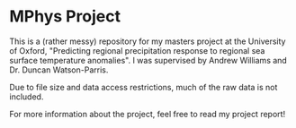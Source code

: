 # MPhys Project

This is a (rather messy) repository for my masters project at the University of Oxford, "Predicting regional precipitation response to regional sea surface temperature anomalies". I was supervised by Andrew Williams and Dr. Duncan Watson-Parris. 

Due to file size and data access restrictions, much of the raw data is not included.

For more information about the project, feel free to read my project report!

